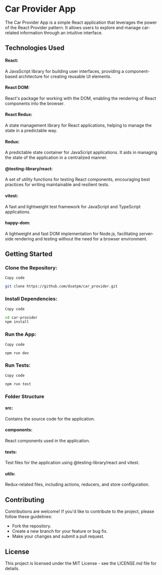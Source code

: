 # Car Provider App

The Car Provider App is a simple React application that leverages the power of the React Provider pattern. It allows users to explore and manage car-related information through an intuitive interface.


## Technologies Used

#### React: 
A JavaScript library for building user interfaces, providing a component-based architecture for creating reusable UI elements.

#### React DOM:
 React's package for working with the DOM, enabling the rendering of React components into the browser.

#### React Redux:
 A state management library for React applications, helping to manage the state in a predictable way.

#### Redux:
 A predictable state container for JavaScript applications. It aids in managing the state of the application in a centralized manner.

#### @testing-library/react:
 A set of utility functions for testing React components, encouraging best practices for writing maintainable and resilient tests.

#### vitest:
 A fast and lightweight test framework for JavaScript and TypeScript applications.

#### happy-dom:
 A lightweight and fast DOM implementation for Node.js, facilitating server-side rendering and testing without the need for a browser environment.


## Getting Started
### Clone the Repository:

`Copy code`
``` bash
git clone https://github.com/dsatpm/car_provider.git
```

### Install Dependencies:
`Copy code`
``` bash
cd car-provider
npm install
```
### Run the App:
`Copy code`
``` bash
npm run dev
```
### Run Tests:
`Copy code`
``` bash
npm run test
```

### Folder Structure
#### src:
 Contains the source code for the application.
#### components:
 React components used in the application.
#### tests:
 Test files for the application using @testing-library/react and vitest.
#### utils:
 Redux-related files, including actions, reducers, and store configuration.


## Contributing
Contributions are welcome! If you'd like to contribute to the project, please follow these guidelines:

- Fork the repository.
- Create a new branch for your feature or bug fix.
- Make your changes and submit a pull request.


## License
This project is licensed under the MIT License - see the LICENSE.md file for details.
